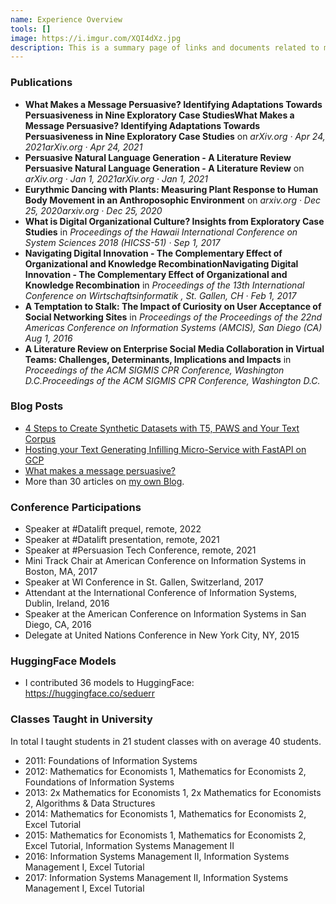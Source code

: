 ```yaml
---
name: Experience Overview
tools: []
image: https://i.imgur.com/XQI4dXz.jpg
description: This is a summary page of links and documents related to me.
---
```


### Publications

- __What Makes a Message Persuasive? Identifying Adaptations Towards Persuasiveness in Nine Exploratory Case StudiesWhat Makes a Message Persuasive? Identifying Adaptations Towards Persuasiveness in Nine Exploratory Case Studies__ on _arXiv.org · Apr 24, 2021arXiv.org · Apr 24, 2021_
- __Persuasive Natural Language Generation - A Literature Review Persuasive Natural Language Generation - A Literature Review__ on _arXiv.org · Jan 1, 2021arXiv.org · Jan 1, 2021_
- __Eurythmic Dancing with Plants: Measuring Plant Response to Human Body Movement in an Anthroposophic Environment__ on _arxiv.org · Dec 25, 2020arxiv.org · Dec 25, 2020_
- __What is Digital Organizational Culture? Insights from Exploratory Case Studies__ in _Proceedings of the Hawaii International Conference on System Sciences 2018 (HICSS-51) · Sep 1, 2017_
- __Navigating Digital Innovation - The Complementary Effect of Organizational and Knowledge RecombinationNavigating Digital Innovation - The Complementary Effect of Organizational and Knowledge Recombination__ in _Proceedings of the 13th International Conference on Wirtschaftsinformatik , St. Gallen, CH · Feb 1, 2017_
- __A Temptation to Stalk: The Impact of Curiosity on User Acceptance of Social Networking Sites__ in _Proceedings of the Proceedings of the 22nd Americas Conference on Information Systems (AMCIS), San Diego (CA) Aug 1, 2016_
- __A Literature Review on Enterprise Social Media Collaboration in Virtual Teams: Challenges, Determinants, Implications and Impacts__ in _Proceedings of the ACM SIGMIS CPR Conference, Washington D.C.Proceedings of the ACM SIGMIS CPR Conference, Washington D.C._

### Blog Posts 

- [4 Steps to Create Synthetic Datasets with T5, PAWS and Your Text Corpus](https://medium.com/@duerr.sebastian/4-steps-to-create-synthetic-datasets-with-t5-paws-and-your-text-corpus-fc48bd9fc901)
- [Hosting your Text Generating Infilling Micro-Service with FastAPI on GCP](https://medium.com/analytics-vidhya/hosting-your-text-generating-infilling-micro-service-with-fastapi-on-gcp-ecf92f9d3c0f)
- [What makes a message persuasive?](https://medium.com/@duerr.sebastian/what-makes-a-message-persuasive-4c04322df929)
- More than 30 articles on [my own Blog](duerr.se/blog).

### Conference Participations

- Speaker at #Datalift prequel, remote, 2022
- Speaker at #Datalift presentation, remote, 2021
- Speaker at #Persuasion Tech Conference, remote, 2021
- Mini Track Chair at American Conference on Information Systems in Boston, MA, 2017
- Speaker at WI Conference in St. Gallen, Switzerland, 2017
- Attendant at the International Conference of Information Systems, Dublin, Ireland, 2016
- Speaker at the American Conference on Information Systems in San Diego, CA, 2016
- Delegate at United Nations Conference in New York City, NY, 2015


### HuggingFace Models

- I contributed 36 models to HuggingFace: https://huggingface.co/seduerr

### Classes Taught in University

In total I taught students in 21 student classes with on average 40 students.

- 2011: Foundations of Information Systems
- 2012: Mathematics for Economists 1, Mathematics for Economists 2, Foundations of Information Systems
- 2013: 2x Mathematics for Economists 1, 2x Mathematics for Economists 2, Algorithms & Data Structures
- 2014: Mathematics for Economists 1, Mathematics for Economists 2, Excel Tutorial
- 2015: Mathematics for Economists 1, Mathematics for Economists 2, Excel Tutorial, Information Systems Management II
- 2016: Information Systems Management II, Information Systems Management I, Excel Tutorial
- 2017: Information Systems Management II, Information Systems Management I, Excel Tutorial